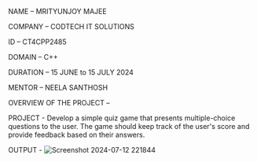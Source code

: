 NAME – MRITYUNJOY MAJEE

COMPANY – CODTECH IT SOLUTIONS

ID – CT4CPP2485

DOMAIN – C++

DURATION – 15 JUNE to 15 JULY 2024

MENTOR – NEELA SANTHOSH

OVERVIEW OF THE PROJECT –

PROJECT -  Develop a simple quiz game that presents multiple-choice questions to the user. The game should keep track of the user's score and provide feedback based on their answers.

OUTPUT - ![Screenshot 2024-07-12 221844](https://github.com/user-attachments/assets/4b3abada-b299-4ba1-82cd-44ece609aecb)


